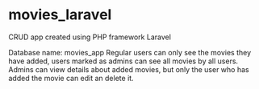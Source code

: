 # movies_laravel
CRUD app created using PHP framework Laravel

Database name: movies_app
Regular users can only see the movies they have added, users marked as admins can see all movies by all users.
Admins can view details about added movies, but only the user who has added the movie can edit an delete it.
